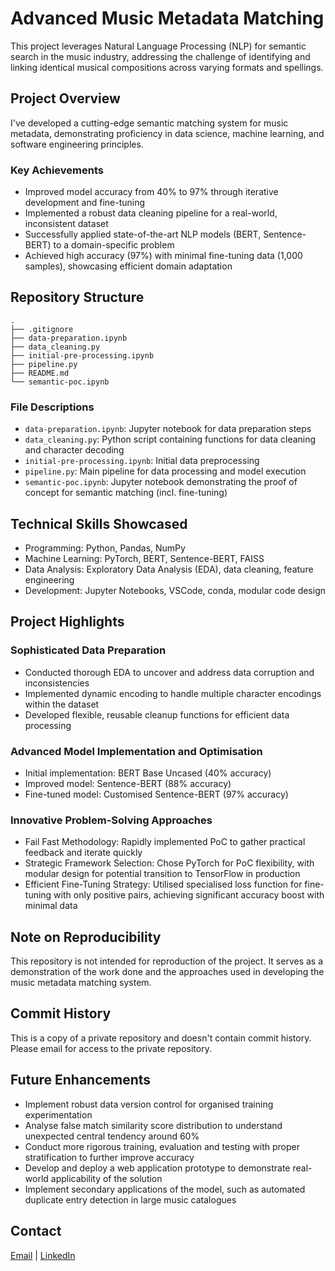 # Advanced Music Metadata Matching

This project leverages Natural Language Processing (NLP) for semantic search in the music industry, addressing the challenge of identifying and linking identical musical compositions across varying formats and spellings.

## Project Overview

I've developed a cutting-edge semantic matching system for music metadata, demonstrating proficiency in data science, machine learning, and software engineering principles.

### Key Achievements

- Improved model accuracy from 40% to 97% through iterative development and fine-tuning
- Implemented a robust data cleaning pipeline for a real-world, inconsistent dataset
- Successfully applied state-of-the-art NLP models (BERT, Sentence-BERT) to a domain-specific problem
- Achieved high accuracy (97%) with minimal fine-tuning data (1,000 samples), showcasing efficient domain adaptation

## Repository Structure

```
.
├── .gitignore
├── data-preparation.ipynb
├── data_cleaning.py
├── initial-pre-processing.ipynb
├── pipeline.py
├── README.md
└── semantic-poc.ipynb
```

### File Descriptions

- `data-preparation.ipynb`: Jupyter notebook for data preparation steps
- `data_cleaning.py`: Python script containing functions for data cleaning and character decoding
- `initial-pre-processing.ipynb`: Initial data preprocessing
- `pipeline.py`: Main pipeline for data processing and model execution
- `semantic-poc.ipynb`: Jupyter notebook demonstrating the proof of concept for semantic matching (incl. fine-tuning)

## Technical Skills Showcased

- Programming: Python, Pandas, NumPy
- Machine Learning: PyTorch, BERT, Sentence-BERT, FAISS
- Data Analysis: Exploratory Data Analysis (EDA), data cleaning, feature engineering
- Development: Jupyter Notebooks, VSCode, conda, modular code design

## Project Highlights

### Sophisticated Data Preparation

- Conducted thorough EDA to uncover and address data corruption and inconsistencies
- Implemented dynamic encoding to handle multiple character encodings within the dataset
- Developed flexible, reusable cleanup functions for efficient data processing

### Advanced Model Implementation and Optimisation

- Initial implementation: BERT Base Uncased (40% accuracy)
- Improved model: Sentence-BERT (88% accuracy)
- Fine-tuned model: Customised Sentence-BERT (97% accuracy)

### Innovative Problem-Solving Approaches

- Fail Fast Methodology: Rapidly implemented PoC to gather practical feedback and iterate quickly
- Strategic Framework Selection: Chose PyTorch for PoC flexibility, with modular design for potential transition to TensorFlow in production
- Efficient Fine-Tuning Strategy: Utilised specialised loss function for fine-tuning with only positive pairs, achieving significant accuracy boost with minimal data

## Note on Reproducibility

This repository is not intended for reproduction of the project. It serves as a demonstration of the work done and the approaches used in developing the music metadata matching system.

## Commit History

This is a copy of a private repository and doesn't contain commit history. Please email for access to the private repository.

## Future Enhancements

- Implement robust data version control for organised training experimentation
- Analyse false match similarity score distribution to understand unexpected central tendency around 60%
- Conduct more rigorous training, evaluation and testing with proper stratification to further improve accuracy
- Develop and deploy a web application prototype to demonstrate real-world applicability of the solution
- Implement secondary applications of the model, such as automated duplicate entry detection in large music catalogues

## Contact

[Email](mailto:archie.dobiss@gmail.com) | [LinkedIn](https://www.linkedin.com/in/adobiss)